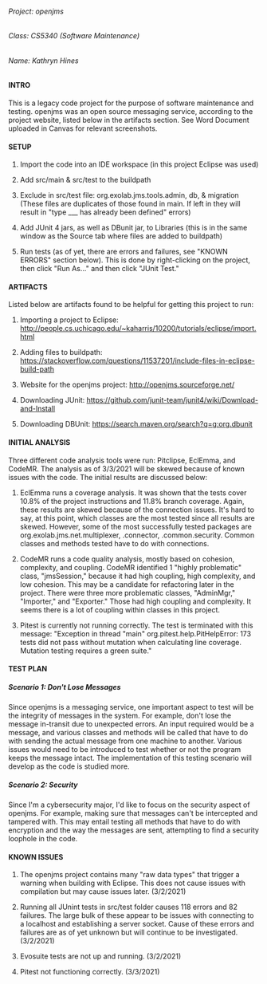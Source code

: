 ###### Project: openjms
###### Class: CS5340 (Software Maintenance) 
###### Name: Kathryn Hines

#### INTRO

This is a legacy code project for the purpose of software maintenance and testing. openjms was an open source messaging service, according to the project website, listed below in the artifacts section.  See Word Document uploaded in Canvas for relevant screenshots.


#### SETUP

1. Import the code into an IDE workspace (in this project Eclipse was used)

2. Add src/main & src/test to the buildpath

3. Exclude in src/test file: org.exolab.jms.tools.admin, db, & migration (These files are duplicates of those found in main. If left in they will result in "type ___ has already been defined" errors)

4. Add JUnit 4 jars, as well as DBunit jar, to Libraries (this is in the same window as the Source tab where files are added to buildpath)

5. Run tests (as of yet, there are errors and failures, see "KNOWN ERRORS" section below). This is done by right-clicking on the project, then click "Run As..." and then click "JUnit Test." 


#### ARTIFACTS

Listed below are artifacts found to be helpful for getting this project to run:

1. Importing a project to Eclipse: http://people.cs.uchicago.edu/~kaharris/10200/tutorials/eclipse/import.html

2. Adding files to buildpath: https://stackoverflow.com/questions/11537201/include-files-in-eclipse-build-path

3. Website for the openjms project: http://openjms.sourceforge.net/

4. Downloading JUnit: https://github.com/junit-team/junit4/wiki/Download-and-Install

5. Downloading DBUnit: https://search.maven.org/search?q=g:org.dbunit

#### INITIAL ANALYSIS

Three different code analysis tools were run: Pitclipse, EclEmma, and CodeMR. The analysis as of 3/3/2021 will be skewed because of known issues with the code. The initial results are discussed below:

1) EclEmma runs a coverage analysis. It was shown that the tests cover 10.8% of the project instructions and 11.8% branch coverage. Again, these results are skewed because of the connection issues. It's hard to say, at this point, which classes are the most tested since all results are skewed. However, some of the most successfully tested packages are org.exolab.jms.net.multiplexer, .connector, .common.security. Common classes and methods tested have to do with connections.

2) CodeMR runs a code quality analysis, mostly based on cohesion, complexity, and coupling. CodeMR identified 1 "highly problematic" class, "jmsSession," because it had high coupling, high complexity, and low cohesion. This may be a candidate for refactoring later in the project. There were three more problematic classes, "AdminMgr," "Importer," and "Exporter." Those had high coupling and complexity. It seems there is a lot of coupling within classes in this project.

3) Pitest is currently not running correctly. The test is terminated with this message: "Exception in thread "main" org.pitest.help.PitHelpError: 173 tests did not pass without mutation when calculating line coverage. Mutation testing requires a green suite."


#### TEST PLAN

##### Scenario 1: Don't Lose Messages

Since openjms is a messaging service, one important aspect to test will be the integrity of messages in the system. For example, don't lose the message in-transit due to unexpected errors. An input required would be a message, and various classes and methods will be called that have to do with sending the actual message from one machine to another. Various issues would need to be introduced to test whether or not the program keeps the message intact. The implementation of this testing scenario will develop as the code is studied  more. 

##### Scenario 2: Security

Since I'm a cybersecurity major, I'd like to focus on the security aspect of openjms. For example, making sure that messages can't be intercepted and tampered with. This may entail testing all methods that have to do with encryption and the way the messages are sent, attempting to find a security loophole in the code. 

#### KNOWN ISSUES

1. The openjms project contains many "raw data types" that trigger a warning when building with Eclipse. This does not cause issues with compilation but may cause issues later. (3/2/2021)

2. Running all JUnint tests in src/test folder causes 118 errors and 82 failures. The large bulk of these appear to be issues with connecting to a localhost and establishing a server socket. Cause of these errors and failures are as of yet unknown but will continue to be investigated. (3/2/2021)

3. Evosuite tests are not up and running. (3/2/2021)

4. Pitest not functioning correctly. (3/3/2021)
